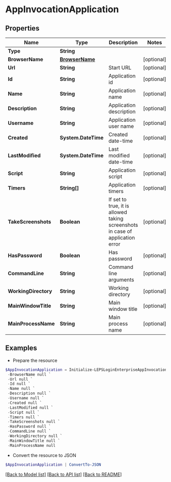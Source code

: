 # AppInvocationApplication
## Properties

Name | Type | Description | Notes
------------ | ------------- | ------------- | -------------
**Type** | **String** |  | 
**BrowserName** | [**BrowserName**](BrowserName.md) |  | [optional] 
**Url** | **String** | Start URL | [optional] 
**Id** | **String** | Application id | [optional] 
**Name** | **String** | Application name | [optional] 
**Description** | **String** | Application description | [optional] 
**Username** | **String** | Application user name | [optional] 
**Created** | **System.DateTime** | Created date-time | [optional] 
**LastModified** | **System.DateTime** | Last modified date-time | [optional] 
**Script** | **String** | Application script | [optional] 
**Timers** | **String[]** | Application timers | [optional] 
**TakeScreenshots** | **Boolean** | If set to true, it is allowed taking screenshots in case of application error | [optional] 
**HasPassword** | **Boolean** | Has password | [optional] 
**CommandLine** | **String** | Command line arguments | [optional] 
**WorkingDirectory** | **String** | Working directory | [optional] 
**MainWindowTitle** | **String** | Main window title | [optional] 
**MainProcessName** | **String** | Main process name | [optional] 

## Examples

- Prepare the resource
```powershell
$AppInvocationApplication = Initialize-LEPSLoginEnterpriseAppInvocationApplication  -Type null `
 -BrowserName null `
 -Url null `
 -Id null `
 -Name null `
 -Description null `
 -Username null `
 -Created null `
 -LastModified null `
 -Script null `
 -Timers null `
 -TakeScreenshots null `
 -HasPassword null `
 -CommandLine null `
 -WorkingDirectory null `
 -MainWindowTitle null `
 -MainProcessName null
```

- Convert the resource to JSON
```powershell
$AppInvocationApplication | ConvertTo-JSON
```

[[Back to Model list]](../README.md#documentation-for-models) [[Back to API list]](../README.md#documentation-for-api-endpoints) [[Back to README]](../README.md)

